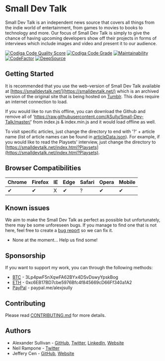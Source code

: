 # Small Dev Talk

Small Dev Talk is an independent news source that covers all things from the indie world of entertainment, from games to movies to books to technology and more. Our focus of Small Dev Talk is simply to give the chance of having upcoming developers show off their projects in forms of interviews which include images and video and present it to our audience.

[![Codiga Code Quality Score](https://api.codiga.io/project/32061/score/svg)](https://api.codiga.io/project/32061/score/svg)
[![Codiga Code Grade](https://api.codiga.io/project/32061/status/svg)](https://api.codiga.io/project/32061/status/svg)
[![Maintainability](https://api.codeclimate.com/v1/badges/ed11eb461733c807d580/maintainability)](https://codeclimate.com/github/ASully/Small-Dev-Talk/maintainability)
[![CodeFactor](https://www.codefactor.io/repository/github/asully/small-dev-talk/badge)](https://www.codefactor.io/repository/github/asully/small-dev-talk)
[![DeepSource](https://deepsource.io/gh/ASully/Small-Dev-Talk.svg/?label=active+issues&show_trend=true&token=XwOjH3ktxwG4kKUkE0GZK0_p)](https://deepsource.io/gh/ASully/Small-Dev-Talk/?ref=repository-badge)

## Getting Started

It is recommended that you use the web-version of Small Dev Talk available at [https://smalldevtalk.net/](https://smalldevtalk.net/) which is an archived version of the original site that is being hosted on [Tumblr](https://smalldevtalk.tumblr.com/). This does require an internet connection to load.

If you would like to run this offline, you can download the Github and remove all of 'https://raw.githubusercontent.com/ASully/Small-Dev-Talk/master/' from index.js & index.min.js and it would load offline as well.

To visit specific articles, just change the directory to end with '?' + article name (list of article names can be found in [articleData.json](src\articleArchive\articleData.json)). For example, if you would like to read the Playsets' interview, just change the directory to [https://smalldevtalk.net/index.html?Playsets](https://smalldevtalk.net/index.html?Playsets).

## Browser Compatibilities

| Chrome | Firefox | IE  | Edge | Safari | Opera | Mobile |
| ------ | ------- | --- | ---- | ------ | ----- | ------ |
| ✔      | ✔       | X   | ✔    | ?      | ✔     | ✔      |

## Known issues

We aim to make the Small Dev Talk as perfect as possible but unfortunately, there may be some unforeseen bugs. If you manage to find one that is not here, feel free to create a [bug report](https://github.com/ASully/Small-Dev-Talk/issues/new?template=bug_report.md) so we can fix it.

-   None at the moment... Help us find some!

## Sponsorship

If you want to support my work, you can through the following methods:

-   [BTC](3Lp4pwF5nXqwFA62BYx4DSvDswyYpskBog) - 3Lp4pwF5nXqwFA62BYx4DSvDswyYpskBog
-   [ETH](0xc6EB17BD7cbe5976Bfc4f845669cD66Ff340a1A2) - 0xc6EB17BD7cbe5976Bfc4f845669cD66Ff340a1A2
-   [PayPal](https://paypal.me/alexjsully) - paypal.me/alexjsully

## Contributing

Please read [CONTRIBUTING.md](CONTRIBUTING.md) for more details.

## Authors

-   Alexander Sullivan - [GitHub](https://github.com/ASully), [Twitter](https://twitter.com/alexjsully), [LinkedIn](https://www.linkedin.com/in/alexanderjsullivan/), [Website](https://alexjsully.me/)
-   Neil Rampone - [Twitter](https://twitter.com/BaphometGMG)
-   Jeffery Cen - [GitHub](https://github.com/JCatt), [Website](https://www.jefferycen.com)
